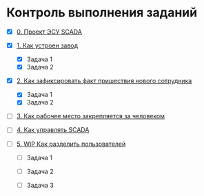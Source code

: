 # Контроль выполнения заданий

- [X] [0. Проект ЭСУ SCADA](<0.Проект ЭСУ SCADA.md>)
- [X] [1. Как устроен завод](<1.Как устроен завод.md>)
  - [X] Задача 1
  - [X] Задача 2

- [X] [2. Как зафиксировать факт пришествия нового сотрудника](<2.Как зафикисировать факт пришествия нового сотрудника.md>)
  - [X] Задача 1
  - [X] Задача 2

- [ ] [3. Как рабочее место закрепляется за человеком](<3.Как рабочее место закрепляется за человеком.md>)

- [ ] [4. Как управлять SCADA](<4.Как управлять SCADA.md>)

- [ ] [5. WIP Как разделить пользователей](<5.WIP Как разделить пользователей.md>)
  - [ ] Задача 1
  - [ ] Задача 2
  - [ ] Задача 3

